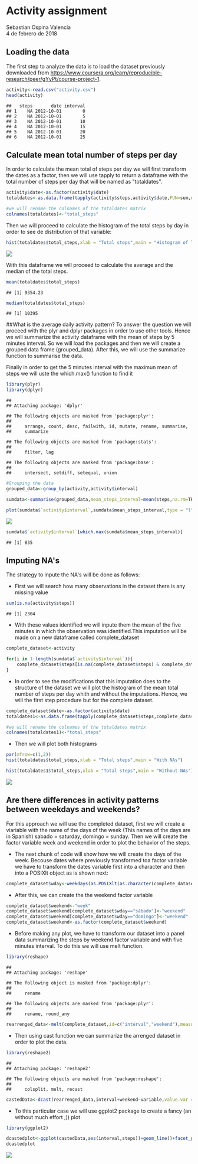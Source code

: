 # Activity assignment
Sebastian Ospina Valencia  
4 de febrero de 2018  


## Loading the data

The first step to analyze the data is to load the dataset previously downloaded from <https://www.coursera.org/learn/reproducible-research/peer/gYyPt/course-project-1>. 


```r
activity<-read.csv("activity.csv")
head(activity)
```

```
##   steps       date interval
## 1    NA 2012-10-01        0
## 2    NA 2012-10-01        5
## 3    NA 2012-10-01       10
## 4    NA 2012-10-01       15
## 5    NA 2012-10-01       20
## 6    NA 2012-10-01       25
```

## Calculate mean total number of steps per day

In order to calculate the mean total of steps per day we will first transform the dates as a factor, then we will use tapply to return a dataframe with the total number of steps per day that will be named as "totaldates". 


```r
activity$date<-as.factor(activity$date)
totaldates<-as.data.frame(tapply(activity$steps,activity$date,FUN=sum,na.rm=TRUE))

#we will rename the colnames of the totaldates matrix
colnames(totaldates)<-"total_steps"
```

Then we will proceed to calculate the histogram of the total steps by day in order to see de distribution of that variable:


```r
hist(totaldates$total_steps,xlab = "Total steps",main = "Histogram of Total steps")
```

![](PA1_template_files/figure-html/histogram-1.png)<!-- -->

With this dataframe we will proceed to calculate the average and the median of the total steps.


```r
mean(totaldates$total_steps)
```

```
## [1] 9354.23
```

```r
median(totaldates$total_steps)
```

```
## [1] 10395
```

##What is the average daily activity pattern?
To answer the question we will proceed with the plyr and dplyr packages in order to use other tools. Hence we will summarize the activity dataframe with the mean of steps by 5 minutes interval. So we will load the packages and then we will create a grouped data frame (grouped_data). After this, we will use the summarize function to summarise the data.

Finally in order to get the 5 minutes interval with the maximun mean of steps we will uste the which.max() function to find it



```r
library(plyr)
library(dplyr)
```

```
## 
## Attaching package: 'dplyr'
```

```
## The following objects are masked from 'package:plyr':
## 
##     arrange, count, desc, failwith, id, mutate, rename, summarise,
##     summarize
```

```
## The following objects are masked from 'package:stats':
## 
##     filter, lag
```

```
## The following objects are masked from 'package:base':
## 
##     intersect, setdiff, setequal, union
```

```r
#Grouping the data
grouped_data<-group_by(activity,activity$interval)

sumdata<-summarise(grouped_data,mean_steps_interval=mean(steps,na.rm=TRUE))

plot(sumdata$`activity$interval`,sumdata$mean_steps_interval,type = "l",main = "Mean of steps by interval",xlab = "Interval",ylab = "Mean of steps" )
```

![](PA1_template_files/figure-html/mean2-1.png)<!-- -->

```r
sumdata$`activity$interval`[which.max(sumdata$mean_steps_interval)]
```

```
## [1] 835
```

## Imputing NA's

The strategy to inpute the NA's will be done as follows:

- First we will search how many observations in the dataset there is any missing value


```r
sum(is.na(activity$steps))
```

```
## [1] 2304
```

- With these values identified we will inpute them the mean of the five minutes in which the observation was identified.This imputation will be made on a new dataframe called complete_dataset


```r
complete_dataset<-activity

for(i in 1:length(sumdata$`activity$interval`)){
    complete_dataset$steps[is.na(complete_dataset$steps) & complete_dataset$interval==sumdata$`activity$interval`[i]]<-sumdata$mean_steps_interval[i]
}
```

- In order to see the modifications that this imputation does to the structure of the dataset we will plot the histogram of the mean total number of steps per day whith and without the imputations. Hence, we will the first step procedure but for the complete dataset.


```r
complete_dataset$date<-as.factor(activity$date)
totaldates1<-as.data.frame(tapply(complete_dataset$steps,complete_dataset$date,FUN=sum,na.rm=TRUE))

#we will rename the colnames of the totaldates matrix
colnames(totaldates1)<-"total_steps"
```

- Then we will plot both histograms


```r
par(mfrow=c(1,2))
hist(totaldates$total_steps,xlab = "Total steps",main = "With NAs")

hist(totaldates1$total_steps,xlab = "Total steps",main = "Without NAs")
```

![](PA1_template_files/figure-html/comparison-1.png)<!-- -->

## Are there differences in activity patterns between weekdays and weekends?

For this approach we will use the completed dataset, first we will create a viariable with the name of the days of the week (This names of the days are in Spanish) sabado = saturday, domingo = sunday. Then we will create the factor variable week and weekend in order to plot the behavior of the steps.

- The next chunk of code will show how we will create the days of the week. Becouse dates where previously transformed toa factor variable we have to transform the dates variable first into a character and then into a POSIXlt object as is shown next:


```r
complete_dataset$wday<-weekdays(as.POSIXlt(as.character(complete_dataset$date)))
```

- After this, we can create the the weekend factor variable


```r
complete_dataset$weekend<-"week"
complete_dataset$weekend[complete_dataset$wday=="sábado"]<-"weekend"
complete_dataset$weekend[complete_dataset$wday=="domingo"]<-"weekend"
complete_dataset$weekend<-as.factor(complete_dataset$weekend)
```

- Before making any plot, we have to transform our dataset into a panel data summarizing the steps by weekend factor variable and with five minutes interval. To do this we will use melt function.


```r
library(reshape)
```

```
## 
## Attaching package: 'reshape'
```

```
## The following object is masked from 'package:dplyr':
## 
##     rename
```

```
## The following objects are masked from 'package:plyr':
## 
##     rename, round_any
```

```r
rearrenged_data<-melt(complete_dataset,id=c("interval","weekend"),measure.vars = "steps")
```

- Then using cast function we can summarize the arrenged dataset in order to plot the data.


```r
library(reshape2)
```

```
## 
## Attaching package: 'reshape2'
```

```
## The following objects are masked from 'package:reshape':
## 
##     colsplit, melt, recast
```

```r
castedData<-dcast(rearrenged_data,interval+weekend~variable,value.var = "value",mean)
```

- To this particular case we will use ggplot2 package to create a fancy (an without much effort ;)) plot


```r
library(ggplot2)

dcastedplot<-ggplot(castedData,aes(interval,steps))+geom_line()+facet_grid(.~weekend)
dcastedplot
```

![](PA1_template_files/figure-html/ggplot2-1.png)<!-- -->



